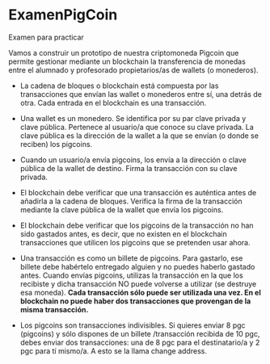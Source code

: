 # ExamenPigCoin
Examen para practicar

Vamos a construir un prototipo de nuestra criptomoneda Pigcoin que permite gestionar mediante un blockchain la transferencia de monedas entre el alumnado y profesorado propietarios/as de wallets (o monederos).

- La cadena de bloques o blockchain está compuesta por las transacciones que envían las wallet o monederos entre sí, una detrás de otra. Cada entrada en el blockchain es una transacción.

- Una wallet es un monedero. Se identifica por su par clave privada y clave pública. Pertenece al usuario/a que conoce su clave privada. La clave pública es la dirección de la wallet a la que se envían (o donde se reciben) los pigcoins.

- Cuando un usuario/a envía pigcoins, los envía a la dirección o clave pública de la wallet de destino. Firma la transacción con su clave privada.

- El blockchain debe verificar que una transacción es auténtica antes de añadirla a la cadena de bloques. Verifica la firma de la transacción mediante la clave pública de la wallet que envía los pigcoins.

- El blockchain debe verificar que los pigcoins de la transacción no han sido gastados antes, es decir, que no existen en el blockchain transacciones que utilicen los pigcoins que se pretenden usar ahora.

- Una transacción es como un billete de pigcoins. Para gastarlo, ese billete debe habértelo entregado alguien y no puedes haberlo gastado antes. Cuando envías pigcoins, utilizas la transacción en la que los recibiste y dicha transacción NO puede volverse a utilizar (se destruye esa moneda). **Cada transacción sólo puede ser utilizada una vez. En el blockchain no puede haber dos transacciones que provengan de la misma transacción.**

- Los pigcoins son transacciones indivisibles. Si quieres enviar 8 pgc (pigcoins) y sólo dispones de un billete /transacción recibida de 10 pgc, debes enviar dos transacciones: una de 8 pgc para el destinatario/a y 2 pgc para tí mismo/a. A esto se la llama change address.
